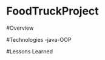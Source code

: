 # FoodTruckProject










#Overview








#Technologies
-java-OOP
<br>








#Lessons Learned

